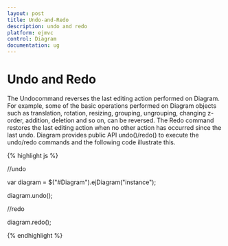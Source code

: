 ```yaml
---
layout: post
title: Undo-and-Redo
description: undo and redo
platform: ejmvc
control: Diagram
documentation: ug
---
```


# Undo and Redo

The Undocommand reverses the last editing action performed on Diagram. For example, some of the basic operations performed on Diagram objects such as translation, rotation, resizing, grouping, ungrouping, changing z-order, addition, deletion and so on, can be reversed. The Redo command restores the last editing action when no other action has occurred since the last undo. Diagram provides public API undo()/redo() to execute the undo/redo commands and the following code illustrate this.

{% highlight js %}


//undo

var diagram = $("#Diagram").ejDiagram("instance");

diagram.undo();



//redo

diagram.redo();



{% endhighlight %}



